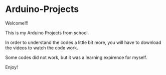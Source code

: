 # Arduino-Projects

Welcome!!!

This is my Arduino Projects from school.

In order to understand the codes a little bit more, you will have to download the videos to watch the code work. 

Some codes did not work, but it was a learning expirence for myself. 

Enjoy!
